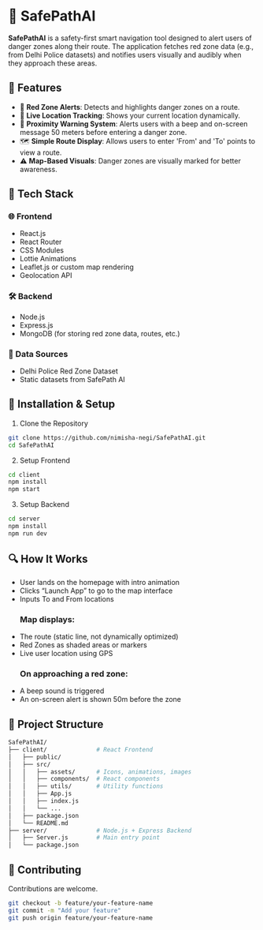 # 🚨 SafePathAI

**SafePathAI** is a safety-first smart navigation tool designed to alert users of danger zones along their route. The application fetches red zone data (e.g., from Delhi Police datasets) and notifies users visually and audibly when they approach these areas.


## 📌 Features

- 🔴 **Red Zone Alerts**: Detects and highlights danger zones on a route.
- 🧭 **Live Location Tracking**: Shows your current location dynamically.
- 🚨 **Proximity Warning System**: Alerts users with a beep and on-screen message 50 meters before entering a danger zone.
- 🗺️ **Simple Route Display**: Allows users to enter 'From' and 'To' points to view a route.
- ⚠️ **Map-Based Visuals**: Danger zones are visually marked for better awareness.



## 🧠 Tech Stack

### 🌐 Frontend
- React.js
- React Router
- CSS Modules
- Lottie Animations
- Leaflet.js or custom map rendering
- Geolocation API

### 🛠 Backend
- Node.js
- Express.js
- MongoDB (for storing red zone data, routes, etc.)

### 📡 Data Sources
- Delhi Police Red Zone Dataset
- Static datasets from SafePath AI


## 🧪 Installation & Setup

1. Clone the Repository

```bash
git clone https://github.com/nimisha-negi/SafePathAI.git
cd SafePathAI
```
2. Setup Frontend

```bash
cd client
npm install
npm start
```
3. Setup Backend

```bash
cd server
npm install
npm run dev
```
## 🔍 How It Works
- User lands on the homepage with intro animation
- Clicks “Launch App” to go to the map interface
- Inputs To and From locations
  ### Map displays:
- The route (static line, not dynamically optimized)
- Red Zones as shaded areas or markers
- Live user location using GPS
  ### On approaching a red zone:
- A beep sound is triggered
- An on-screen alert is shown 50m before the zone

## 📁 Project Structure
```bash
SafePathAI/
├── client/              # React Frontend
│   ├── public/
│   ├── src/
│   │   ├── assets/      # Icons, animations, images
│   │   ├── components/  # React components
│   │   ├── utils/       # Utility functions
│   │   ├── App.js
│   │   ├── index.js
│   │   └── ...
│   ├── package.json
│   └── README.md
├── server/              # Node.js + Express Backend
│   ├── Server.js        # Main entry point
│   └── package.json
```
## 🤝 Contributing
Contributions are welcome.
```bash
git checkout -b feature/your-feature-name
git commit -m "Add your feature"
git push origin feature/your-feature-name
```
